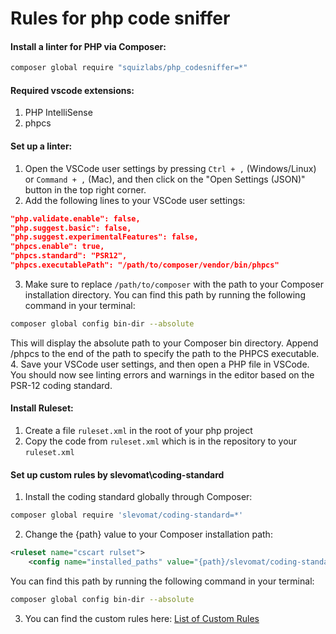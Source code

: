 # Rules for php code sniffer
#### Install a linter for PHP via Composer:
```sh
composer global require "squizlabs/php_codesniffer=*"
```
#### Required vscode extensions:
1. PHP IntelliSense
2. phpcs

#### Set up a linter:
1. Open the VSCode user settings by pressing `Ctrl + ,` (Windows/Linux) or `Command + ,` (Mac), and then click on the "Open Settings (JSON)" button in the top right corner.
2. Add the following lines to your VSCode user settings:
```json
"php.validate.enable": false,
"php.suggest.basic": false,
"php.suggest.experimentalFeatures": false,
"phpcs.enable": true,
"phpcs.standard": "PSR12",
"phpcs.executablePath": "/path/to/composer/vendor/bin/phpcs"
```
3. Make sure to replace `/path/to/composer` with the path to your Composer installation directory. You can find this path by running the following command in your terminal:
```sh
composer global config bin-dir --absolute
```
This will display the absolute path to your Composer bin directory. Append /phpcs to the end of the path to specify the path to the PHPCS executable.
4. Save your VSCode user settings, and then open a PHP file in VSCode. You should now see linting errors and warnings in the editor based on the PSR-12 coding standard.

#### Install Ruleset:
1. Create a file `ruleset.xml` in the root of your php project
2. Copy the code from  `ruleset.xml` which is in the repository to your `ruleset.xml`

#### Set up custom rules by slevomat\coding-standard
1. Install the coding standard globally through Composer:
```sh
composer global require 'slevomat/coding-standard=*'
```
2. Change the {path} value to your Composer installation path:
```xml
<ruleset name="cscart rulset">
    <config name="installed_paths" value="{path}/slevomat/coding-standard" />
```
You can find this path by running the following command in your terminal:
```sh
composer global config bin-dir --absolute
```
3. You can find the custom rules here: [List of Custom Rules](https://github.com/slevomat/coding-standard/blob/master/doc/arrays.md "List of Custom Rules")
